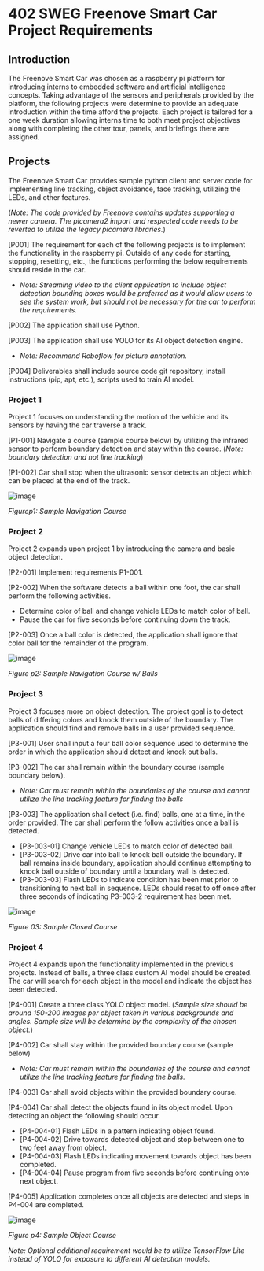 # 402 SWEG Freenove Smart Car Project Requirements
## Introduction
The Freenove Smart Car was chosen as a raspberry pi platform for introducing interns to embedded software and artificial intelligence concepts. Taking advantage of the sensors and peripherals provided by the platform, the following projects were determine to provide an adequate introduction within the time afford the projects. Each project is tailored for a one week duration allowing interns time to both meet project objectives along with completing the other tour, panels, and briefings there are assigned.

## Projects
The Freenove Smart Car provides sample python client and server code for implementing line tracking, object avoidance, face tracking, utilizing the LEDs, and other features.

(*Note: The code provided by Freenove contains updates supporting a newer camera. The picamera2 import and respected code needs to be reverted to utilize the legacy picamera libraries.*)

[P001] The requirement for each of the following projects is to implement the functionality in the raspberry pi. Outside of any code for starting, stopping, resetting, etc., the functions performing the below requirements should reside in the car.

- *Note: Streaming video to the client application to include object detection bounding boxes would be preferred as it would allow users to see the system work, but should not be necessary for the car to perform the requirements.*

[P002] The application shall use Python.

[P003] The application shall use YOLO for its AI object detection engine.

- *Note: Recommend Roboflow for picture annotation.*

[P004] Deliverables shall include source code git repository, install instructions (pip, apt, etc.), scripts used to train AI model.

### Project 1
Project 1 focuses on understanding the motion of the vehicle and its sensors by having the car traverse a track.

[P1-001] Navigate a course (sample course below) by utilizing the infrared sensor to perform boundary detection and stay within the course. (*Note: boundary detection and not line tracking*)

[P1-002] Car shall stop when the ultrasonic sensor detects an object which can be placed at the end of the track.

![image](https://github.com/CSC-480-F2023/group-project-freenove-robot-team-1/assets/147623094/7c363aa3-12c2-4fa4-b633-d16d95e9dca6)

*Figurep1: Sample Navigation Course*

### Project 2
Project 2 expands upon project 1 by introducing the camera and basic object detection.

[P2-001] Implement requirements P1-001.

[P2-002] When the software detects a ball within one foot, the car shall perform the following activities.
-	Determine color of ball and change vehicle LEDs to match color of ball.
-	Pause the car for five seconds before continuing down the track.

[P2-003] Once a ball color is detected, the application shall ignore that color ball for the remainder of the program.

![image](https://github.com/CSC-480-F2023/group-project-freenove-robot-team-1/assets/147623094/17d04d44-c81e-4b0a-bddb-cb8b320dc5e6)

*Figure p2: Sample Navigation Course w/ Balls*

### Project 3
Project 3 focuses more on object detection.  The project goal is to detect balls of differing colors and knock them outside of the boundary.  The application should find and remove balls in a user provided sequence.

[P3-001] User shall input a four ball color sequence used to determine the order in which the application should detect and knock out balls.

[P3-002] The car shall remain within the boundary course (sample boundary below).
-	*Note: Car must remain within the boundaries of the course and cannot utilize the line tracking feature for finding the balls*

[P3-003] The application shall detect (i.e. find) balls, one at a time, in the order provided. The car shall perform the follow activities once a ball is detected.
-	[P3-003-01] Change vehicle LEDs to match color of detected ball.
-	[P3-003-02] Drive car into ball to knock ball outside the boundary. If ball remains inside boundary, application should continue attempting to knock ball outside of boundary until a boundary wall is detected.
-	[P3-003-03] Flash LEDs to indicate condition has been met prior to transitioning to next ball in sequence. LEDs should reset to off once after three seconds of indicating P3-003-2 requirement has been met.

![image](https://github.com/CSC-480-F2023/group-project-freenove-robot-team-1/assets/147623094/6d79c53c-708c-428c-bfef-0ff3ae40b86a)

*Figure 03: Sample Closed Course*

### Project 4
Project 4 expands upon the functionality implemented in the previous projects. Instead of balls, a three class custom AI model should be created. The car will search for each object in the model and indicate the object has been detected.

[P4-001] Create a three class YOLO object model. (*Sample size should be around 150-200 images per object taken in various backgrounds and angles. Sample size will be determine by the complexity of the chosen object.*)

[P4-002] Car shall stay within the provided boundary course (sample below)
-	*Note: Car must remain within the boundaries of the course and cannot utilize the line tracking feature for finding the balls.*

[P4-003] Car shall avoid objects within the provided boundary course.

[P4-004] Car shall detect the objects found in its object model. Upon detecting an object the following should occur.
-	[P4-004-01] Flash LEDs in a pattern indicating object found.
-	[P4-004-02] Drive towards detected object and stop between one to two feet away from object.
-	[P4-004-03] Flash LEDs indicating movement towards object has been completed.
-	[P4-004-04] Pause program from five seconds before continuing onto next object.

[P4-005] Application completes once all objects are detected and steps in P4-004 are completed.

![image](https://github.com/CSC-480-F2023/group-project-freenove-robot-team-1/assets/147623094/373f82b8-2d43-469d-82c3-5af0776afe3d)

*Figure p4: Sample Object Course*

*Note: Optional additional requirement would be to utilize TensorFlow Lite instead of YOLO for exposure to different AI detection models.*

